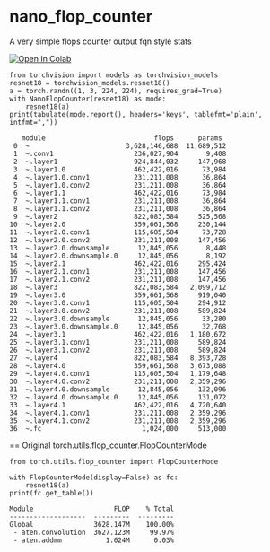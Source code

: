 # nano_flop_counter

A very simple flops counter output fqn style stats

[![Open In Colab](https://colab.research.google.com/assets/colab-badge.svg)](https://colab.research.google.com/gist/idning/94815a257f99be88269ecb333ab1c88d/nanoflopcounter.ipynb)



    from torchvision import models as torchvision_models
    resnet18 = torchvision_models.resnet18()
    a = torch.randn((1, 3, 224, 224), requires_grad=True)
    with NanoFlopCounter(resnet18) as mode:
        resnet18(a)
    print(tabulate(mode.report(), headers='keys', tablefmt='plain', intfmt=",")) 

       module                           flops      params
     0  ~                        3,628,146,688  11,689,512
     1  ~.conv1                    236,027,904       9,408
     2  ~.layer1                   924,844,032     147,968
     3  ~.layer1.0                 462,422,016      73,984
     4  ~.layer1.0.conv1           231,211,008      36,864
     5  ~.layer1.0.conv2           231,211,008      36,864
     6  ~.layer1.1                 462,422,016      73,984
     7  ~.layer1.1.conv1           231,211,008      36,864
     8  ~.layer1.1.conv2           231,211,008      36,864
     9  ~.layer2                   822,083,584     525,568
    10  ~.layer2.0                 359,661,568     230,144
    11  ~.layer2.0.conv1           115,605,504      73,728
    12  ~.layer2.0.conv2           231,211,008     147,456
    13  ~.layer2.0.downsample       12,845,056       8,448
    14  ~.layer2.0.downsample.0     12,845,056       8,192
    15  ~.layer2.1                 462,422,016     295,424
    16  ~.layer2.1.conv1           231,211,008     147,456
    17  ~.layer2.1.conv2           231,211,008     147,456
    18  ~.layer3                   822,083,584   2,099,712
    19  ~.layer3.0                 359,661,568     919,040
    20  ~.layer3.0.conv1           115,605,504     294,912
    21  ~.layer3.0.conv2           231,211,008     589,824
    22  ~.layer3.0.downsample       12,845,056      33,280
    23  ~.layer3.0.downsample.0     12,845,056      32,768
    24  ~.layer3.1                 462,422,016   1,180,672
    25  ~.layer3.1.conv1           231,211,008     589,824
    26  ~.layer3.1.conv2           231,211,008     589,824
    27  ~.layer4                   822,083,584   8,393,728
    28  ~.layer4.0                 359,661,568   3,673,088
    29  ~.layer4.0.conv1           115,605,504   1,179,648
    30  ~.layer4.0.conv2           231,211,008   2,359,296
    31  ~.layer4.0.downsample       12,845,056     132,096
    32  ~.layer4.0.downsample.0     12,845,056     131,072
    33  ~.layer4.1                 462,422,016   4,720,640
    34  ~.layer4.1.conv1           231,211,008   2,359,296
    35  ~.layer4.1.conv2           231,211,008   2,359,296
    36  ~.fc                         1,024,000     513,000


== Original torch.utils.flop_counter.FlopCounterMode

    from torch.utils.flop_counter import FlopCounterMode

    with FlopCounterMode(display=False) as fc:
        resnet18(a)
    print(fc.get_table())

    Module                    FLOP    % Total
    -------------------  ---------  ---------
    Global               3628.147M    100.00%
     - aten.convolution  3627.123M     99.97%
     - aten.addmm           1.024M      0.03%

